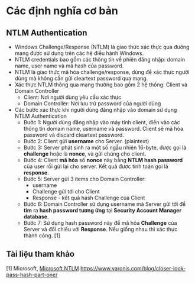 # Các định nghĩa cơ bản

## NTLM Authentication
* Windows Challenge/Response (NTLM) là giao thức xác thực qua đường mạng được sử dụng trên các hệ điều hành Windows.
* NTLM credentials bao gồm các thông tin về phiên đăng nhập: domain name, user name và mã hash của password.
* NTLM là giao thức mã hóa challenge/response, dùng để xác thực người dùng mà không cần gửi cleartext password qua mạng.
* Xác thực NTLM thông qua mạng thường bao gồm 2 hệ thống: Client và Domain Controller
  * Client: Nơi người dùng yêu cầu xác thực
  * Domain Controller: Nơi lưu trữ password của người dùng
* Các bước xác thực khi người dùng đăng nhập vào domain sử dụng NTLM Authentication
  * Bước 1: Người dùng đăng nhập vào máy tính client, điền vào các thông tin domain name, username và password. Client sẽ mã hóa password và discard cleartext password.
  * Bước 2: Client gửi **username** cho Server. (plaintext)
  * Bước 3: Server phát sinh ra một số ngẫu nhiên 16-byte, được gọi là **challenge** hoặc là **nonce**, và gửi chúng cho client.
  * Bước 4: Client **mã hóa** số **nonce** này bằng **NTLM hash password** của user rồi gửi lại cho server. Kết quả được tính toán gọi là **response**.
  * Bước 5: Server gửi 3 items cho Domain Controller:
    * username
    * Challenge gửi tới cho Client
    * Response - kết quả hash Challenge của Client
   * Bước 6: Domain Controller sử dụng username mà Server gửi tới để **tìm** ra **hash password tương ứng** tại **Security Account Manager database**. 
   * Bước 7: Sử dụng hash password này để mã hóa **Challenge** của Server và đối chiếu với **Response**. Nếu giống nhau thì xác thực thành công. [1]
   

## Tài liệu tham khảo
[1] Microsoft, [Microsoft NTLM](https://docs.microsoft.com/en-us/windows/win32/secauthn/microsoft-ntlm?redirectedfrom=MSDN)
https://www.varonis.com/blog/closer-look-pass-hash-part-one/
